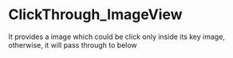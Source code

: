 # ClickThrough_ImageView
It provides a image which could be click only inside its key image, otherwise, it will pass through to below
